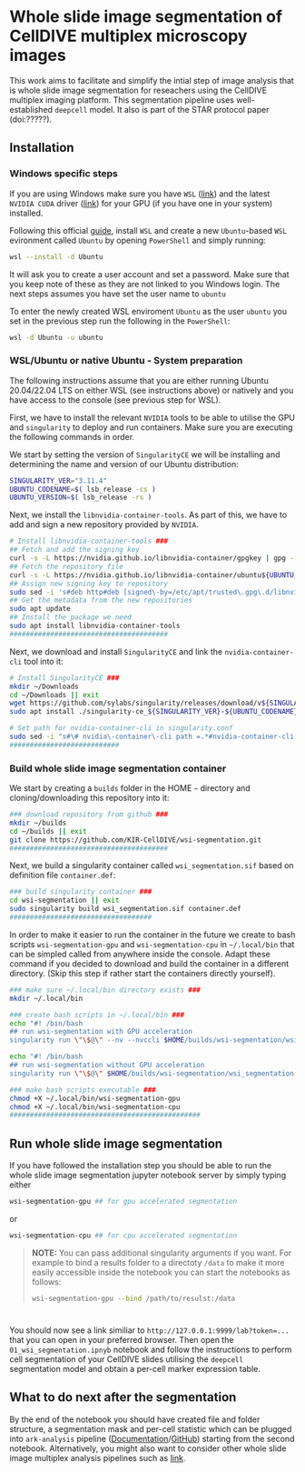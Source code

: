 # Whole slide image segmentation of CellDIVE multiplex microscopy images

This work aims to facilitate and simplify the intial step of image analysis that is whole slide image segmentation for reseachers using the CellDIVE multiplex imaging platform. This segmentation pipeline uses well-established `deepcell` model. It also is part of the STAR protocol paper (doi:?????).

## Installation

### Windows specific steps
If you are using Windows make sure you have `WSL` ([link](https://learn.microsoft.com/en-us/windows/wsl/install)) and the latest `NVIDIA CUDA` driver ([link](https://www.nvidia.co.uk/Download/index.aspx)) for your GPU (if you have one in your system) installed.

Following this official [guide](https://learn.microsoft.com/en-us/windows/wsl/install), install `WSL` and create a new `Ubuntu`-based `WSL` evironment called `Ubuntu` by opening `PowerShell` and simply running:

```bash
wsl --install -d Ubuntu
```

It will ask you to create a user account and set a password. Make sure that you keep note of these as they are not linked to you Windows login. The next steps assumes you have set the user name to `ubuntu`

To enter the newly created WSL enviroment `Ubuntu` as the user `ubuntu` you set in the previous step run the following in the `PowerShell`:

```bash
wsl -d Ubuntu -u ubuntu
```


### WSL/Ubuntu or native Ubuntu - System preparation
The following instructions assume that you are either running Ubuntu 20.04/22.04 LTS on either WSL (see instructions above) or natively and you have access to the console (see previous step for WSL).

First, we have to install the relevant `NVIDIA` tools to be able to utilise the GPU and `singularity` to deploy and run containers. Make sure you are executing the following commands in order.

We start by setting the version of `SingularityCE` we will be installing and determining the name and version of our Ubuntu distribution:

```bash
SINGULARITY_VER="3.11.4"
UBUNTU_CODENAME=$( lsb_release -cs )
UBUNTU_VERSION=$( lsb_release -rs )
```

Next, we install the `libnvidia-container-tools`. As part of this, we have to add and sign a new repository provided by `NVIDIA`.

```bash
# Install libnvidia-container-tools ###
## Fetch and add the signing key
curl -s -L https://nvidia.github.io/libnvidia-container/gpgkey | gpg --dearmor | sudo tee /etc/apt/trusted.gpg.d/libnvidia-container.gpg
## Fetch the repository file
curl -s -L https://nvidia.github.io/libnvidia-container/ubuntu${UBUNTU_VERSION}/libnvidia-container.list | sudo tee /etc/apt/sources.list.d/libnvidia-container.list
## Assign new signing key to repository
sudo sed -i 's#deb http#deb [signed\-by=/etc/apt/trusted\.gpg\.d/libnvidia-container\.gpg] http#' /etc/apt/sources.list.d/libnvidia-container.list
## Get the metadata from the new repositories
sudo apt update
## Install the package we need
sudo apt install libnvidia-container-tools
#######################################
```

Next, we download and install `SingularityCE` and link the `nvidia-container-cli` tool into it:

```bash
# Install SingularityCE ###
mkdir ~/Downloads
cd ~/Downloads || exit
wget https://github.com/sylabs/singularity/releases/download/v${SINGULARITY_VER}/singularity-ce_${SINGULARITY_VER}-${UBUNTU_CODENAME}_amd64.deb
sudo apt install ./singularity-ce_${SINGULARITY_VER}-${UBUNTU_CODENAME}_amd64.deb

# Set path for nvidia-container-cli in singularity.conf
sudo sed -i "s#\# nvidia\-container\-cli path =.*#nvidia-container-cli path = $( which nvidia-container-cli )#" /etc/singularity/singularity.conf
###########################
```

### Build whole slide image segmentation container

We start by creating a `builds` folder in the HOME `~` directory and cloning/downloading this repository into it: 

```bash
### download repository from github ###
mkdir ~/builds
cd ~/builds || exit
git clone https://github.com/KIR-CellDIVE/wsi-segmentation.git
#######################################
```
Next, we build a singularity container called `wsi_segmentation.sif` based on definition file `container.def`:

```bash
### build singularity container ###
cd wsi-segmentation || exit
sudo singularity build wsi_segmentation.sif container.def
###################################
```

In order to make it easier to run the container in the future we create to bash scripts `wsi-segmentation-gpu` and `wsi-segmentation-cpu` in `~/.local/bin` that can be simpled called from anywhere inside the console. Adapt these command if you decided to download and build the container in a different directory. (Skip this step if rather start the containers directly yourself). 

```bash
### make sure ~/.local/bin directory exists ###
mkdir ~/.local/bin

### create bash scripts in ~/.local/bin ###
echo "#! /bin/bash
## run wsi-segmentation with GPU acceleration
singularity run \"\$@\" --nv --nvccli $HOME/builds/wsi-segmentation/wsi_segmentation.sif" > ~/.local/bin/wsi-segmentation-gpu

echo "#! /bin/bash
## run wsi-segmentation without GPU acceleration
singularity run \"\$@\" $HOME/builds/wsi-segmentation/wsi_segmentation.sif" > ~/.local/bin/wsi-segmentation-cpu

### make bash scripts executable ###
chmod +X ~/.local/bin/wsi-segmentation-gpu
chmod +X ~/.local/bin/wsi-segmentation-cpu
###############################################
```


## Run whole slide image segmentation

If you have followed the installation step you should be able to run the whole slide image segmentation jupyter notebook server by simply typing either
```bash
wsi-segmentation-gpu ## for gpu accelerated segmentation
```
or
```bash
wsi-segmentation-cpu ## for cpu accelerated segmentation
```

> **NOTE:** You can pass additional singularity arguments if you want. For example to bind a results folder to a directoty `/data` to make it more easily accessible inside the notebook you can start the notebooks as follows:
>```bash 
> wsi-segmentation-gpu --bind /path/to/resulst:/data
>```
> #

You should now see a link similiar to `http://127.0.0.1:9999/lab?token=...` that you can open in your preferred browser. Then open the `01_wsi_segmentation.ipnyb` notebook and follow the instructions to perform cell segmentation of your CellDIVE slides utilising the `deepcell` segmentation model and obtain a per-cell marker expression table.

## What to do next after the segmentation 
By the end of the notebook you should have created file and folder structure, a segmentation mask and per-cell statistic which can be plugged into `ark-analysis` pipeline ([Documentation](https://ark-analysis.readthedocs.io/en/latest/)/[GitHub](https://github.com/angelolab/ark-analysis)) starting from the second notebook. Alternatively, you might also want to consider other whole slide image multiplex analysis pipelines such as [link](https://github.com/immunogenomics/FibroblastAtlas2022).